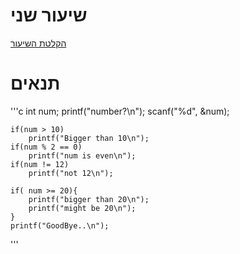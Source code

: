 # שיעור שני

[הקלטת השיעור](https://us06web.zoom.us/rec/share/9ufpzdj7_ry1FT2Y3Gf5nUeWpx1oSEQY7sQMM2KzEH4Pyi-WRH9RQ-umqai1kdU5.vLANHuESnDCn5JaS)

# תנאים

'''c
    int num;
    printf("number?\n");
    scanf("%d", &num);

    if(num > 10)
        printf("Bigger than 10\n");
    if(num % 2 == 0)
        printf("num is even\n");
    if(num != 12)
        printf("not 12\n");

    if( num >= 20){
        printf("bigger than 20\n");
        printf("might be 20\n");
    }
    printf("GoodBye..\n");
'''

